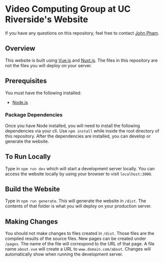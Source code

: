 # Video Computing Group at UC Riverside's Website

If you have any questions on this repository, feel free to contact [John Pham](mailto:johnphammail@gmail.com).

## Overview

This website is built using [Vue.js](http://vuejs.org) and [Nuxt.js](https://nuxtjs.org/). The files in this repository are not the files you will deploy on your server.

## Prerequisites

You must have the following installed:

* [Node.js](https://nodejs.org/en/)

### Package Dependencies

Once you have Node installed, you will need to install the following dependencies via your cli. Use `npm install` while inside the root directory of this repository. After the dependencies are installed, you can develop or generate the website.

## To Run Locally

Type in `npm run dev` which will start a development server locally. You can access the website locally by using your browser to visit `localhost:3000`.

## Build the Website

Type in `npm run generate`. This will generate the website in `/dist`. The contents of that folder is what you will deploy on your production server.

## Making Changes

You should not make changes to files created in `/dist`. Those files are the compiled results of the source files. New pages can be created under `/pages`. The name of the file will correspond to the URL of that page. A file name `about.vue` will create a URL to `www.domain.com/about`. Changes will automatically show when running the development server.
